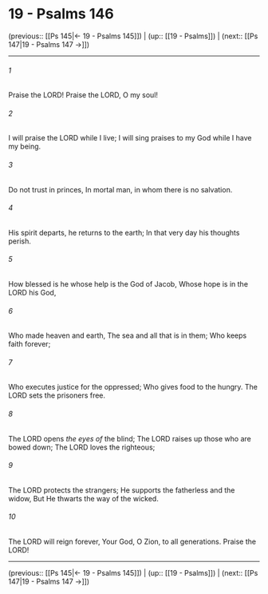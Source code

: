 # 19 - Psalms 146

(previous:: [[Ps 145|← 19 - Psalms 145]]) | (up:: [[19 - Psalms]]) | (next:: [[Ps 147|19 - Psalms 147 →]])

***


###### 1 
Praise the LORD! Praise the LORD, O my soul! 

###### 2 
I will praise the LORD while I live; I will sing praises to my God while I have my being. 

###### 3 
Do not trust in princes, In mortal man, in whom there is no salvation. 

###### 4 
His spirit departs, he returns to the earth; In that very day his thoughts perish. 

###### 5 
How blessed is he whose help is the God of Jacob, Whose hope is in the LORD his God, 

###### 6 
Who made heaven and earth, The sea and all that is in them; Who keeps faith forever; 

###### 7 
Who executes justice for the oppressed; Who gives food to the hungry. The LORD sets the prisoners free. 

###### 8 
The LORD opens _the eyes of_ the blind; The LORD raises up those who are bowed down; The LORD loves the righteous; 

###### 9 
The LORD protects the strangers; He supports the fatherless and the widow, But He thwarts the way of the wicked. 

###### 10 
The LORD will reign forever, Your God, O Zion, to all generations. Praise the LORD!

***

(previous:: [[Ps 145|← 19 - Psalms 145]]) | (up:: [[19 - Psalms]]) | (next:: [[Ps 147|19 - Psalms 147 →]])
